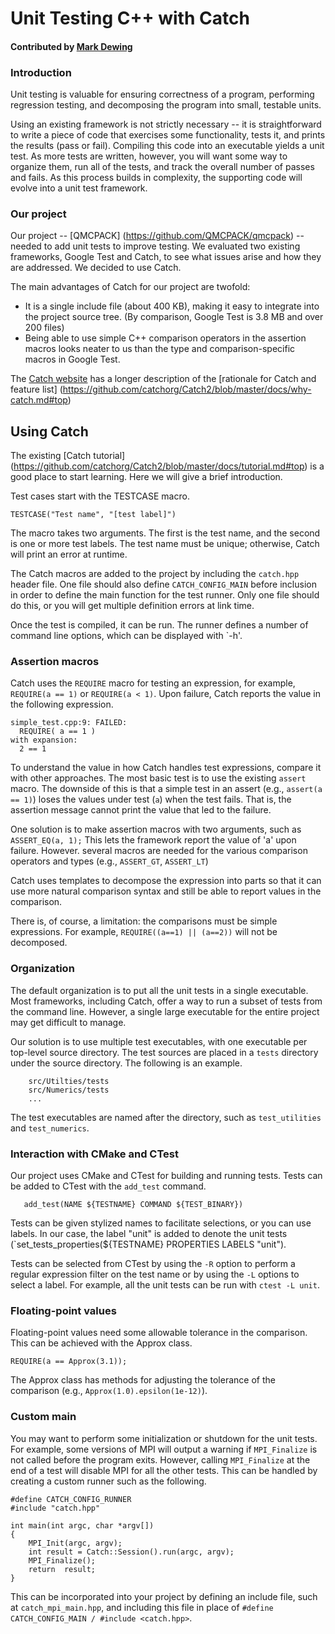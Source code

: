 # Unit Testing C++ with Catch

#### Contributed by [Mark Dewing](https://github.com/markdewing)

### Introduction

Unit testing is valuable for ensuring correctness of a program, performing regression testing, and decomposing the program into small, testable units.

Using an existing framework is not strictly necessary -- it is straightforward to write a piece of code that exercises some functionality, tests it, and prints the results (pass or fail).
Compiling this code into an executable yields a unit test.
As more tests are written, however, you will want some way to organize them, run all of the tests, and track the overall number of passes and fails.
As this process builds in complexity, the supporting code will evolve into a unit test framework.

### Our project 

Our project -- [QMCPACK] (https://github.com/QMCPACK/qmcpack) -- needed to add unit tests to improve testing.
We evaluated two existing frameworks, Google Test and Catch, to see what issues arise and how they are addressed.
We decided to use Catch. 

The main advantages of Catch for our project are twofold:

 * It is a single include file (about 400 KB), making it easy to integrate into the project source tree. (By comparison, Google Test is 3.8 MB and over 200 files)
 * Being able to use simple C++ comparison operators in the assertion macros looks neater to us than the type and comparison-specific macros in Google Test.


The [Catch website](https://github.com/catchorg/Catch2) has a longer description of the [rationale for Catch and feature list] (https://github.com/catchorg/Catch2/blob/master/docs/why-catch.md#top)


## Using Catch

The existing [Catch tutorial] (https://github.com/catchorg/Catch2/blob/master/docs/tutorial.md#top)
is a good place to start learning. Here we will give a brief introduction.

Test cases start with the TESTCASE macro.
```
TESTCASE("Test name", "[test label]")
```
The macro takes two arguments. The first is the test name, and the second is one or more test labels.
The test name must be unique; otherwise, Catch will print an error at runtime.

The Catch macros are added to the project by including the `catch.hpp` header file.
One file should also define `CATCH_CONFIG_MAIN` before inclusion in order to define the
main function for the test runner. Only one file should do this, or you will get multiple definition errors at link time.

Once the test is compiled, it can be run. The runner defines a number of command line options, which can be displayed with `-h'.

### Assertion macros

Catch uses the `REQUIRE` macro for testing an expression, for example, `REQUIRE(a == 1)` or `REQUIRE(a < 1)`.
Upon failure, Catch reports the value in the following expression.
```
simple_test.cpp:9: FAILED:
  REQUIRE( a == 1 )
with expansion:
  2 == 1
```
To understand the value in how Catch handles test expressions, compare it with other approaches. The most basic test is to use the existing `assert` macro.  The downside of this is that a simple test in an assert (e.g., `assert(a == 1)`) loses the values under test (`a`) when the test fails. That is, the assertion message cannot print the value that led to the failure.

One solution is to make assertion macros with two arguments, such as `ASSERT_EQ(a, 1);` This lets the framework report the value of 'a' upon failure. However. several macros are needed for the various comparison operators and types (e.g., `ASSERT_GT`, `ASSERT_LT`)

Catch uses templates to decompose the expression into parts so that it can use more natural comparison syntax and still be able to report values in the comparison.

There is, of course, a limitation: the comparisons must be simple expressions. For example, `REQUIRE((a==1) || (a==2))` will not be decomposed.


### Organization

The default organization is to put all the unit tests in a single executable. Most frameworks, including Catch, offer a way to run a subset of tests from the command line. However, a single large executable for the entire project may get difficult to manage.

Our solution is to use multiple test executables, with one executable per top-level source directory. The test sources are placed in a `tests` directory under the source directory. The following is an example.
 
 ```
     src/Utilties/tests
     src/Numerics/tests
     ...
```

The test executables are named after the directory, such as `test_utilities` and `test_numerics`.


### Interaction with CMake and CTest

Our project uses CMake and CTest for building and running tests. Tests can be added to CTest with the `add_test` command.
```
   add_test(NAME ${TESTNAME} COMMAND ${TEST_BINARY})
```

Tests can be given stylized names to facilitate selections, or you can use labels. In our case, the label "unit" is added to denote the unit tests (`set_tests_properties(${TESTNAME} PROPERTIES LABELS "unit").

Tests can be selected from CTest by using the `-R` option to perform a regular expression filter on the test name or by using the `-L` options to select a label. For example, all the unit tests can be run with `ctest -L unit`.


### Floating-point values

Floating-point values need some allowable tolerance in the comparison. This can be achieved with the Approx class.

```
REQUIRE(a == Approx(3.1));
```
The Approx class has methods for adjusting the tolerance of the comparison (e.g., `Approx(1.0).epsilon(1e-12)`).


### Custom main

You may want to perform some initialization or shutdown for the unit tests. For example, some versions of MPI will output a warning if `MPI_Finalize` is not called before the program exits. However, calling `MPI_Finalize` at the end of a test will disable MPI for all the other tests. This can be handled by creating a custom runner such as the following.
```
#define CATCH_CONFIG_RUNNER
#include "catch.hpp"

int main(int argc, char *argv[])
{
    MPI_Init(argc, argv);
    int result = Catch::Session().run(argc, argv);
    MPI_Finalize();
    return  result;
}

```
This can be incorporated into your project by defining an include file, such at `catch_mpi_main.hpp`, and including this file in place of `#define CATCH_CONFIG_MAIN / #include <catch.hpp>`.


<!---
Publish: preview
Categories: reliability
Topics: testing, reliability
Tags: bssw-article
Level: 2
Prerequisites: defaults
Aggregate: none
--->
